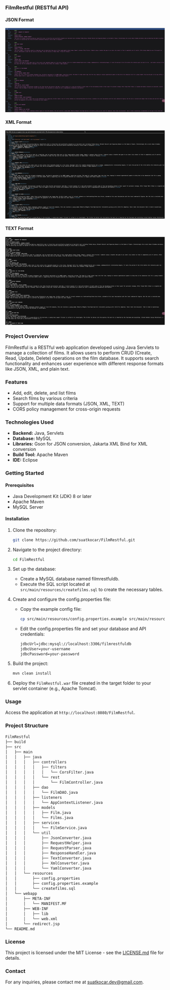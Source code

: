 ### FilmRestful (RESTful API)

#### JSON Format

![JSON Format](screenshots/json-format.jpg)

#### XML Format

![XML Format](screenshots/xml-format.jpg)

#### TEXT Format

![TEXT Format](screenshots/text-format.jpg)

### Project Overview

FilmRestful is a RESTful web application developed using Java Servlets to manage a collection of films. It allows users to perform CRUD (Create, Read, Update, Delete) operations on the film database. It supports search functionality and enhances user experience with different response formats like JSON, XML, and plain text.

### Features

- Add, edit, delete, and list films
- Search films by various criteria
- Support for multiple data formats (JSON, XML, TEXT)
- CORS policy management for cross-origin requests

### Technologies Used

- **Backend:** Java, Servlets
- **Database:** MySQL
- **Libraries:** Gson for JSON conversion, Jakarta XML Bind for XML conversion
- **Build Tool:** Apache Maven
- **IDE:** Eclipse

### Getting Started

#### Prerequisites

- Java Development Kit (JDK) 8 or later
- Apache Maven
- MySQL Server

#### Installation

1. Clone the repository:

   ```bash
   git clone https://github.com/suatkocar/FilmRestful.git
   ```

2. Navigate to the project directory:

   ```bash
   cd FilmRestful
   ```

3. Set up the database:
   
   - Create a MySQL database named filmrestfuldb.
   - Execute the SQL script located at `src/main/resources/createfilms.sql` to create the necessary tables.

4. Create and configure the config.properties file:

   - Copy the example config file:

     ```bash
     cp src/main/resources/config.properties.example src/main/resources/config.properties
     ```

   - Edit the config.properties file and set your database and API credentials:

     ```properties
     jdbcUrl=jdbc:mysql://localhost:3306/filmrestfuldb
     jdbcUser=your-username
     jdbcPassword=your-password
     ```

5. Build the project:

   ```bash
   mvn clean install
   ```

6. Deploy the `FilmRestful.war` file created in the target folder to your servlet container (e.g., Apache Tomcat).

### Usage

Access the application at `http://localhost:8080/FilmRestful`.

### Project Structure

```plaintext
FilmRestful
├── build
├── src
│   ├── main
│   │   ├── java
│   │   │   ├── controllers
│   │   │   │   ├── filters
│   │   │   │   │   └── CorsFilter.java
│   │   │   │   └── rest
│   │   │   │       └── FilmController.java
│   │   │   ├── dao
│   │   │   │   └── FilmDAO.java
│   │   │   ├── listeners
│   │   │   │   └── AppContextListener.java
│   │   │   ├── models
│   │   │   │   ├── Film.java
│   │   │   │   └── Films.java
│   │   │   ├── services
│   │   │   │   └── FilmService.java
│   │   │   └── util
│   │   │       ├── JsonConverter.java
│   │   │       ├── RequestHelper.java
│   │   │       ├── RequestParser.java
│   │   │       ├── ResponseHandler.java
│   │   │       ├── TextConverter.java
│   │   │       ├── XmlConverter.java
│   │   │       └── YamlConverter.java
│   │   └── resources
│   │       ├── config.properties
│   │       ├── config.properties.example
│   │       └── createfilms.sql
│   └── webapp
│       ├── META-INF
│       │   └── MANIFEST.MF
│       ├── WEB-INF
│       │   ├── lib
│       │   └── web.xml
│       └── redirect.jsp
└── README.md
```

### License

This project is licensed under the MIT License - see the [LICENSE.md](LICENSE.md) file for details.

### Contact

For any inquiries, please contact me at suatkocar.dev@gmail.com.